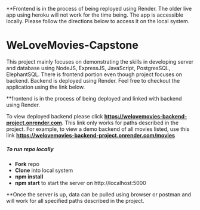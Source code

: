 **Frontend is in the process of being reployed using Render. The older live app using heroku will not work for the time being. The app is accessible locally. Please follow the directions below to access it on the local system.

# WeLoveMovies-Capstone

This project mainly focuses on demonstrating the skills in developing server and database using NodeJS, ExpressJS, JavaScript, PostgresSQL, ElephantSQL.
There is frontend portion even though project focuses on backend. Backend is deployed using Render. Feel free to checkout the application using the link below.

**frontend is in the process of being deployed and linked with backend using Render.

To view deployed backend please click **https://welovemovies-backend-project.onrender.com**. This link only works for paths described in the project. For example, to view a demo backend of all movies listed, use this link **https://welovemovies-backend-project.onrender.com/movies**

##### To run repo locally
- **Fork** repo
- **Clone** into local system
- **npm install** 
- **npm start** to start the server on http://localhost:5000

**Once the server is up, data can be pulled using browser or postman and will work for all specified paths described in the project.

